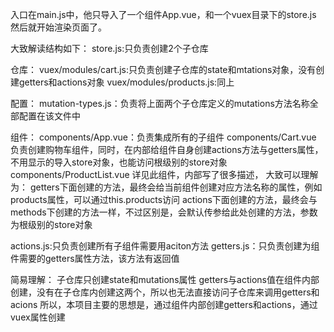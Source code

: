 
入口在main.js中，他只导入了一个组件App.vue，和一个vuex目录下的store.js
然后就开始渲染页面了。

大致解读结构如下：
store.js:只负责创建2个子仓库

仓库：
vuex/modules/cart.js:只负责创建子仓库的state和mtations对象，没有创建getters和actions对象
vuex/modules/products.js:同上

配置：
mutation-types.js：负责将上面两个子仓库定义的mutations方法名称全部配置在该文件中

组件：
components/App.vue：负责集成所有的子组件
components/Cart.vue 负责创建购物车组件，同时，在内部给组件自身创建actions方法与getters属性，不用显示的导入store对象，也能访问根级别的store对象
components/ProductList.vue  详见此组件，内部写了很多描述，
    大致可以理解为：
    getters下面创建的方法，最终会给当前组件创建对应方法名称的属性，例如products属性，可以通过this.products访问
    actions下面创建的方法，最终会与methods下创建的方法一样，不过区别是，会默认传参给此处创建的方法，参数为根级别的store对象

actions.js:只负责创建所有子组件需要用aciton方法
getters.js：只负责创建为组件需要的getters属性方法，该方法有返回值


简易理解：
子仓库只创建state和mutations属性
getters与actions值在组件内部创建，没有在子仓库内创建这两个，所以也无法直接访问子仓库来调用getters和acions
所以，本项目主要的思想是，通过组件内部创建getters和actions，通过vuex属性创建